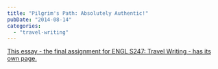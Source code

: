 ```yaml
---
title: "Pilgrim's Path: Absolutely Authentic!"
pubDate: "2014-08-14"
categories: 
  - "travel-writing"
---
```


[This essay - the final assignment for ENGL S247: Travel Writing - has its own page.](http://simon.podhajsky.net/pilgrimage/)
